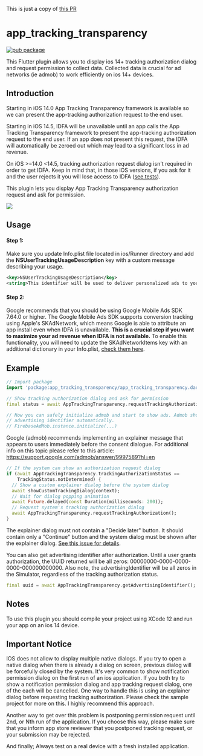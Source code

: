 This is just a copy of [this PR](https://github.com/deniza/app_tracking_transparency/pull/55)

# app_tracking_transparency

[![pub package](https://img.shields.io/pub/v/app_tracking_transparency.svg)](https://pub.dev/packages/app_tracking_transparency)

This Flutter plugin allows you to display ios 14+ tracking authorization dialog and request permission to collect data. Collected data is crucial for ad networks (ie admob) to work efficiently on ios 14+ devices.

## Introduction

Starting in iOS 14.0 App Tracking Transparency framework is available so we can present the app-tracking authorization request to the end user.

Starting in iOS 14.5, IDFA will be unavailable until an app calls the App Tracking Transparency framework to present the app-tracking authorization request to the end user. If an app does not present this request, the IDFA will automatically be zeroed out which may lead to a significant loss in ad revenue.

On iOS >=14.0 <14.5, tracking authorization request dialog isn't required in order to get IDFA. Keep in mind that, in those iOS versions, if you ask for it and the user rejects it you will lose access to IDFA ([see tests](https://github.com/deniza/app_tracking_transparency/pull/6#issuecomment-808964367)).

This plugin lets you display App Tracking Transparency authorization request and ask for permission.

<div align="left">
    <img src="https://github.com/deniza/app_tracking_transparency/raw/master/images/dialog.png">
</div>

## Usage

#### Step 1:
Make sure you update Info.plist file located in ios/Runner directory and add the **NSUserTrackingUsageDescription** key with a custom message describing your usage.
```xml
<key>NSUserTrackingUsageDescription</key>
<string>This identifier will be used to deliver personalized ads to you.</string>
```
#### Step 2:
Google recommends that you should be using Google Mobile Ads SDK 7.64.0 or higher. The Google Mobile Ads SDK supports conversion tracking using Apple's SKAdNetwork, which means Google is able to attribute an app install even when IDFA is unavailable. **This is a crucial step if you want to maximize your ad revenue when IDFA is not available.** To enable this functionality, you will need to update the SKAdNetworkItems key with an additional dictionary in your Info.plist, [check them here](https://developers.google.com/admob/ios/ios14#skadnetwork).

## Example
``` dart
// Import package
import 'package:app_tracking_transparency/app_tracking_transparency.dart';

// Show tracking authorization dialog and ask for permission
final status = await AppTrackingTransparency.requestTrackingAuthorization();

// Now you can safely initialize admob and start to show ads. Admob should use
// advertising identifier automatically.
// FirebaseAdMob.instance.initialize(...)
```

Google (admob) recommends implementing an explainer message that appears to users immediately before the consent dialogue. For additional info on this topic please refer to this article: https://support.google.com/admob/answer/9997589?hl=en
```dart
// If the system can show an authorization request dialog
if (await AppTrackingTransparency.trackingAuthorizationStatus ==
    TrackingStatus.notDetermined) {
  // Show a custom explainer dialog before the system dialog
  await showCustomTrackingDialog(context);
  // Wait for dialog popping animation
  await Future.delayed(const Duration(milliseconds: 200));
  // Request system's tracking authorization dialog
  await AppTrackingTransparency.requestTrackingAuthorization();
}
```

The explainer dialog must not contain a "Decide later" button. It should contain only a "Continue" button and the system dialog must be shown after the explainer dialog. [See this issue for details](https://github.com/deniza/app_tracking_transparency/issues/27).

You can also get advertising identifier after authorization. Until a user grants authorization, the UUID returned will be all zeros: 00000000-0000-0000-0000-000000000000. Also note, the advertisingIdentifier will be all zeros in the Simulator, regardless of the tracking authorization status.
```dart
final uuid = await AppTrackingTransparency.getAdvertisingIdentifier();
``` 

## Notes
To use this plugin you should compile your project using XCode 12 and run your app on an ios 14 device.

## Important Notice

IOS does not allow to display multiple native dialogs. If you try to open a native dialog when there is already a dialog on screen, previous dialog will be forcefully closed by the system. It's very common to show notification permission dialog on the first run of an ios application. If you both try to show a notification permission dialog and app tracking request dialog, one of the each will be cancelled. One way to handle this is using an explainer dialog before requesting tracking authorization. Please check the sample project for more on this. I highly recommend this approach.

Another way to get over this problem is postponing permission request until 2nd, or Nth run of the application. If you choose this way, please make sure that you inform app store reviewer that you postponed tracking request, or your submission may be rejected.

And finally; Always test on a real device with a fresh installed application.
